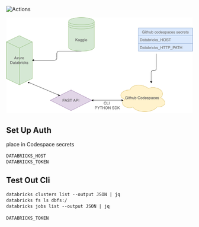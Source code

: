 ![Actions](https://github.com/nogibjj/airus-codespaces/actions/workflows/blank.yml/badge.svg)

![Figure](https://github.com/nogibjj/airus-codespaces/blob/main/test.png)

Set Up Auth
-----------
place in Codespace secrets
  
    DATABRICKS_HOST
    DATABRICKS_TOKEN

Test Out Cli
------------
    databricks clusters list --output JSON | jq
    databricks fs ls dbfs:/
    databricks jobs list --output JSON | jq
    
    DATABRICKS_TOKEN

